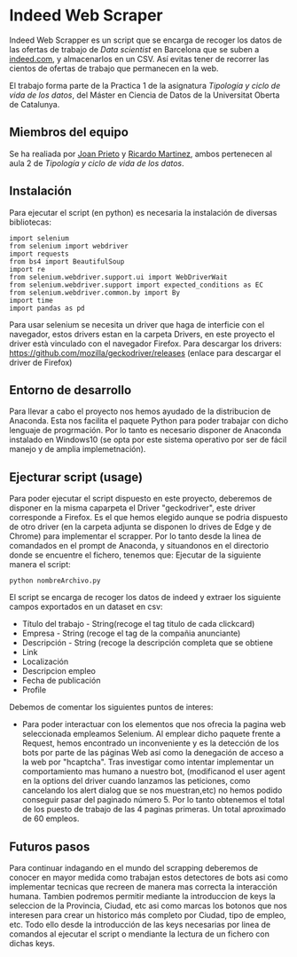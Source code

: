 # Indeed Web Scraper
Indeed Web Scrapper es un script que se encarga de recoger los datos de las ofertas de trabajo de _Data scientist_ en Barcelona que se suben a [indeed.com](https://es.indeed.com), y almacenarlos en un CSV. Así evitas tener de recorrer las cientos de ofertas de trabajo que permanecen en la web.

El trabajo forma parte de la Practica 1 de la asignatura _Tipología y ciclo de vida de los datos_, del Máster en Ciencia de Datos de la Universitat Oberta de Catalunya.

## Miembros del equipo

Se ha realiada por [Joan Prieto](https://github.com/joanPri) y [Ricardo Martinez](https://github.com/), ambos pertenecen al aula 2 de _Tipología y ciclo de vida de los datos_.

## Instalación

Para ejecutar el script (en python) es necesaria la instalación de diversas bibliotecas:

```
import selenium
from selenium import webdriver
import requests
from bs4 import BeautifulSoup
import re
from selenium.webdriver.support.ui import WebDriverWait
from selenium.webdriver.support import expected_conditions as EC
from selenium.webdriver.common.by import By
import time
import pandas as pd
```

Para usar selenium se necesita un driver que haga de interficie con el navegador, estos drivers estan en la carpeta Drivers, en este proyecto el driver està vinculado con el navegador Firefox.
Para descargar los drivers:
https://github.com/mozilla/geckodriver/releases (enlace para descargar el driver de Firefox)

## Entorno de desarrollo
Para llevar a cabo el proyecto nos hemos ayudado de la distribucion de Anaconda. Esta nos facilita el paquete Python para poder trabajar con dicho lenguaje de progrmación.
Por lo tanto es necesario disponer de Anaconda instalado en Windows10 (se opta por este sistema operativo por ser de fácil manejo y de amplia implemetnación).

## Ejecturar script (usage)
Para poder ejecutar el script dispuesto en este proyecto, deberemos de disponer en la misma caparpeta el Driver "geckodriver", este driver corresponde a Firefox. Es el que hemos elegido aunque se podria dispuesto de otro driver (en la carpeta adjunta se disponen lo drives de Edge y de Chrome) para implementar el scrapper.
Por lo tanto desde la linea de comandados en el prompt de Anaconda, y situandonos en el directorio donde se encuentre el fichero, tenemos que:
Ejecutar de la siguiente manera el script:
```
python nombreArchivo.py
```
El script se encarga de recoger los datos de indeed y extraer los siguiente campos exportados en un dataset en csv:
- Título del trabajo - String(recoge el tag titulo de cada clickcard)
- Empresa - String (recoge el tag de la compañia anunciante)
- Descripción - String (recoge la descripción completa que se obtiene 
- Link
- Localización
- Descripcion empleo
- Fecha de publicación
- Profile

Debemos de comentar los siguientes puntos de interes:
- Para poder interactuar con los elementos que nos ofrecia la pagina web seleccionada empleamos Selenium.
Al emplear dicho paquete frente a Request, hemos encontrado un inconveniente y es la detección de los bots por parte de las páginas Web así como la denegación de acceso a la web por "hcaptcha". Tras investigar como intentar implementar un comportamiento mas humano a nuestro bot, (modificanod el user agent en la options del driver cuando lanzamos las peticiones, como cancelando los alert dialog que se nos muestran,etc) no hemos podido conseguir pasar del paginado número 5.
Por lo tanto obtenemos el total de los puesto de trabajo de las 4 paginas primeras. Un total aproximado de 60 empleos.

## Futuros pasos
Para continuar indagando en el mundo del scrapping deberemos de conocer en mayor medida como trabajan estos detectores de bots asi como implementar tecnicas que recreen de manera mas correcta la interacción humana. Tambien podremos permitir mediante la introduccion de keys la seleccion de la Provincia, Ciudad, etc asi como marcas los botonos que nos interesen para crear un historico más completo por Ciudad, tipo de empleo, etc. Todo ello desde la introducción de las keys necesarias por linea de comandos al ejecutar el script o mendiante la lectura de un fichero con dichas keys.

## 
